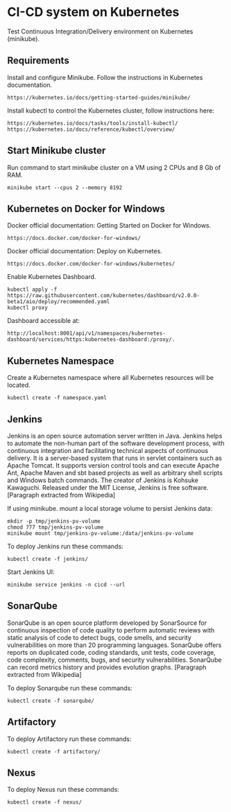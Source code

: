 # CI-CD system on Kubernetes #

Test Continuous Integration/Delivery environment on Kubernetes (minikube).

## Requirements ##

Install and configure Minikube. Follow the instructions in Kubernetes documentation.

    https://kubernetes.io/docs/getting-started-guides/minikube/

Install kubectl to control the Kubernetes cluster, follow instructions here:

    https://kubernetes.io/docs/tasks/tools/install-kubectl/
    https://kubernetes.io/docs/reference/kubectl/overview/

## Start Minikube cluster ##

Run command to start minikube cluster on a VM using 2 CPUs and 8 Gb of RAM.

    minikube start --cpus 2 --memory 8192

## Kubernetes on Docker for Windows ##

Docker official documentation: Getting Started on Docker for Windows.

    https://docs.docker.com/docker-for-windows/

Docker official documentation: Deploy on Kubernetes.

    https://docs.docker.com/docker-for-windows/kubernetes/

Enable Kubernetes Dashboard.

    kubectl apply -f https://raw.githubusercontent.com/kubernetes/dashboard/v2.0.0-beta1/aio/deploy/recommended.yaml
    kubectl proxy

Dashboard accessible at:

    http://localhost:8001/api/v1/namespaces/kubernetes-dashboard/services/https:kubernetes-dashboard:/proxy/.

## Kubernetes Namespace ##

Create a Kubernetes namespace where all Kubernetes resources will be located.

    kubectl create -f namespace.yaml

## Jenkins ##

Jenkins is an open source automation server written in Java. Jenkins helps to automate the non-human part of the software development process, with continuous integration and facilitating technical aspects of continuous delivery. It is a server-based system that runs in servlet containers such as Apache Tomcat. It supports version control tools and can execute Apache Ant, Apache Maven and sbt based projects as well as arbitrary shell scripts and Windows batch commands. The creator of Jenkins is Kohsuke Kawaguchi. Released under the MIT License, Jenkins is free software. [Paragraph extracted from Wikipedia]

If using minikube. mount a local storage volume to persist Jenkins data:

    mkdir -p tmp/jenkins-pv-volume
    chmod 777 tmp/jenkins-pv-volume
    minikube mount tmp/jenkins-pv-volume:/data/jenkins-pv-volume

To deploy Jenkins run these commands:
    
    kubectl create -f jenkins/

Start Jenkins UI:

    minikube service jenkins -n cicd --url

## SonarQube ##

SonarQube is an open source platform developed by SonarSource for continuous inspection of code quality to perform automatic reviews with static analysis of code to detect bugs, code smells, and security vulnerabilities on more than 20 programming languages. SonarQube offers reports on duplicated code, coding standards, unit tests, code coverage, code complexity, comments, bugs, and security vulnerabilities. SonarQube can record metrics history and provides evolution graphs. [Paragraph extracted from Wikipedia]

To deploy Sonarqube run these commands:

    kubectl create -f sonarqube/

## Artifactory ##

To deploy Artifactory run these commands:

    kubectl create -f artifactory/

## Nexus ##

To deploy Nexus run these commands:

    kubectl create -f nexus/